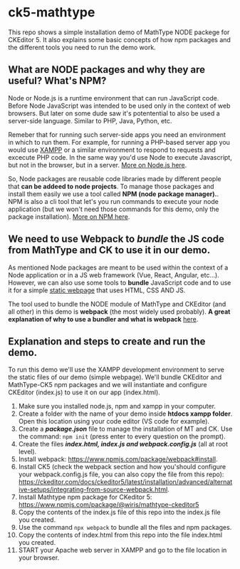 # ck5-mathtype

This repo shows a simple installation demo of MathType NODE packege for CKEditor 5.
It also explains some basic concepts of how npm packages and the different tools you need to run the demo work.

## **What are NODE packages and why they are useful? What's NPM?**

Node or Node.js is a runtime environment that can run JavaScript code. Before Node JavaScript was intended to be used only in the context of web browsers. But later on some dude saw it's potentential to also be used a server-side language. Similar to PHP, Java, Python, etc.

Remeber that for running such server-side apps you need an environment in which to run them. For example, for running a PHP-based server app you would use [XAMPP](https://www.apachefriends.org/) or a similar environment to respond to requests and excecute PHP code. In the same way you'd use Node to execute Javascript, but not in the browser, but in a server. [More on Node.js here](https://developer.mozilla.org/en-US/docs/Learn/Server-side/Express_Nodejs/Introduction#introducing_node).

So, Node packages are reusable code libraries made by different people that **can be addeed to node projects**. To manage those packages and install them easily we use a tool called **NPM (node package manager).**. NPM is also a cli tool that let's you run commands to execute your node application (but we won't need those commands for this demo, only the package installation). [More on NPM here](https://docs.npmjs.com/about-npm).


## **We need to use Webpack to *bundle* the JS code from MathType and CK to use it in our demo.**

As mentioned Node packages are meant to be used within the context of a Node application or in a JS web framework (Vue, React, Angular, etc...). However, we can also use some tools to **bundle** JavaScript code and to use it for a simple [static webpage](https://www.geeksforgeeks.org/difference-between-static-and-dynamic-web-pages/) that uses HTML, CSS AND JS.

The tool used to bundle the NODE module of MathType and CKEditor (and all other) in this demo is **webpack** (the most widely used probably). **A great explanation of why to use a bundler and what is webpack** [here](https://webpack.js.org/concepts/why-webpack/).

## **Explanation and steps to create and run the demo.**

To run this demo we'll use the XAMPP development environment to serve the static files of our demo (simple webpage). We'll bundle CKEditor and MathType-CK5 npm packages and we will instantiate and configure CKEditor (index.js) to use it on our app (index.html).

1. Make sure you installed node.js, npm and xampp in your computer.
2. Create a folder with the name of your demo inside **htdocs xampp folder**. Open this location using your code editor (VS code for example).
2. Create a ***package.json*** file to manage the installation of MT and CK. Use the command: `npm init` (press enter to every question on the prompt).
3. Create the files ***index.html, index.js and webpack.config.js*** (all at root level).
4. Install webpack: https://www.npmjs.com/package/webpack#install.
5. Install CK5 (check the webpack section and how you'should configure your webpack.config.js file, you can also copy the file from this repo): https://ckeditor.com/docs/ckeditor5/latest/installation/advanced/alternative-setups/integrating-from-source-webpack.html.
6. Install Mathtype npm package for CKeditor 5: https://www.npmjs.com/package/@wiris/mathtype-ckeditor5
7. Copy the contents of the index.js file of this repo into the index.js file you created.
8. Use the command `npx webpack` to bundle all the files and npm packages.
9. Copy the contents of index.html from this repo into the file index.html you created.
10. START your Apache web server in XAMPP and go to the file location in your browser.






